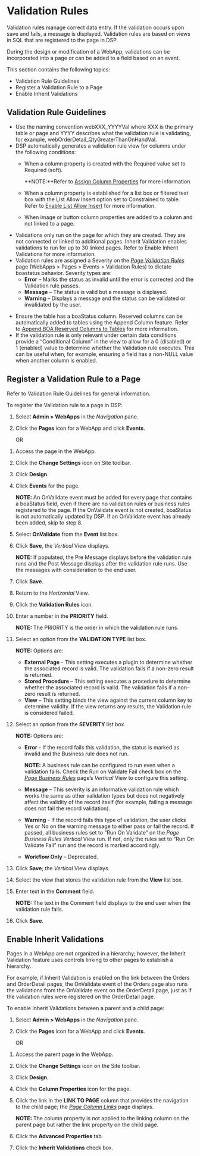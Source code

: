 # Validation Rules

Validation rules manage correct data entry. If the validation occurs
upon save and fails, a message is displayed. Validation rules are based
on views in SQL that are registered to the page in DSP.

During the design or modification of a WebApp, validations can be
incorporated into a page or can be added to a field based on an event.

This section contains the following topics:

  - Validation Rule Guidelines
  - Register a Validation Rule to a Page
  - Enable Inherit Validations

## <span id="Validati"></span>Validation Rule Guidelines

  - Use the naming convention webXXX\_YYYYVal where XXX is the primary
    table or page and YYYY describes what the validation rule is
    validating, for example, webOrderDetail\_QtyGreaterThanOnHandVal.
  - DSP automatically generates a validation rule view for columns under
    the following conditions:
      - When a column property is created with the Required value set to
        Required (soft).
        
        **NOTE:**Refer to [Assign Column
        Properties](Assign_Column_Properties.htm) for more information.
    
      - When a column property is established for a list box or filtered
        text box with the List Allow Insert option set to Constrained to
        table. Refer to [Enable List Allow
        Insert](Enable_List_Allow_Insert.htm) for more information.
    
      - When image or button column properties are added to a column and
        not linked to a page.
  - Validations only run on the page for which they are created. They
    are not connected or linked to additional pages. Inherit Validation
    enables validations to run for up to 30 linked pages. Refer to
    Enable Inherit Validations for more information.
  - Validation rules are assigned a Severity on the *[Page Validation
    Rules](../Sys_Admin/Page_Desc/Page_Validation_Rules.htm)* page
    (WebApps \> Pages \> Events \> Validation Rules) to dictate
    boastatus behavior. Severity types are:
      - **Error** – Marks the status as invalid until the error is
        corrected and the Validation rule passes.
      - **Message** – The status is valid but a message is displayed.
      - **Warning** – Displays a message and the status can be validated
        or invalidated by the user.

<!-- end list -->

  - Ensure the table has a boaStatus column. Reserved columns can be
    automatically added to tables using the Append Column feature. Refer
    to [Append BOA Reserved Columns to
    Tables](Append_BOA_Reserved_Columns_to_Tables.htm) for more
    information.
  - If the validation rule is only relevant under certain data
    conditions provide a “Conditional Column” in the view to allow for a
    0 (disabled) or 1 (enabled) value to determine whether the
    Validation rule executes. This can be useful when, for example,
    ensuring a field has a non-NULL value when another column is
    enabled.

## <span id="Register"></span>Register a Validation Rule to a Page

Refer to Validation Rule Guidelines for general information.

To register the Validation rule to a page in DSP:

1.  Select **Admin \> WebApps** in the *Navigation* pane.

2.  Click the **Pages** icon for a WebApp and click **Events**.
    
    OR

<!-- end list -->

1.  Access the page in the WebApp.

2.  Click the **Change Settings** icon on Site toolbar.

3.  Click **Design**.

4.  Click **Events** for the page.
    
    **NOTE:** An OnValidate event must be added for every page that
    contains a boaStatus field, even if there are no validation rules or
    business rules registered to the page. If the OnValidate event is
    not created, boaStatus is not automatically updated by DSP. If an
    OnValidate event has already been added, skip to step 8.

5.  Select **OnValidate** from the **Event** list box.

6.  Click **Save**, the *Vertical* View displays.
    
    **NOTE:** If populated, the Pre Message displays before the
    validation rule runs and the Post Message displays after the
    validation rule runs. Use the messages with consideration to the end
    user.

7.  Click **Save**.

8.  Return to the *Horizontal* View.

9.  Click the **Validation Rules** icon.

10. Enter a number in the **PRIORITY** field.
    
    **NOTE:** The PRIORITY is the order in which the validation rule
    runs.

11. Select an option from the **VALIDATION TYPE** list box.
    
    **NOTE:** Options are:
    
      - **External Page** - This setting executes a plugin to determine
        whether the associated record is valid. The validation fails if
        a non-zero result is returned.
      - **Stored Procedure** – This setting executes a procedure to
        determine whether the associated record is valid. The validation
        fails if a non-zero result is returned.
      - **View** – This setting binds the view against the current
        column key to determine validity. If the view returns any
        results, the Validation rule is considered failed.

12. Select an option from the **SEVERITY** list box.
    
    **NOTE:** Options are:
    
      - **Error** - If the record fails this validation, the status is
        marked as invalid and the Business rule does not run.
        
        **NOTE:** A business rule can be configured to run even when a
        validation fails. Check the Run on Validate Fail check box on
        the *[Page Business
        Rules](../Sys_Admin/Page_Desc/Page_Business_Rules_H.htm)* page’s
        *Vertical* View to configure this setting.
    
      - **Message** – This severity is an informative validation rule
        which works the same as other validation types but does not
        negatively affect the validity of the record itself (for
        example, failing a message does not fail the record validation).
    
      - **Warning** - If the record fails this type of validation, the
        user clicks Yes or No on the warning message to either pass or
        fail the record. If passed, all business rules set to “Run On
        Validate” on the *Page Business Rules* *Vertical* View run. If
        not, only the rules set to “Run On Validate Fail” run and the
        record is marked accordingly.
    
      - **Workflow Only** – Deprecated.

13. Click **Save**; the *Vertical* View displays.

14. Select the view that stores the validation rule from the **View**
    list box.

15. Enter text in the **Comment** field.
    
    **NOTE:** The text in the Comment field displays to the end user
    when the validation rule fails.

16. Click **Save**.

## <span id="Enable"></span>Enable Inherit Validations

Pages in a WebApp are not organized in a hierarchy; however, the Inherit
Validation feature uses controls linking to other pages to establish a
hierarchy.

For example, if Inherit Validation is enabled on the link between the
Orders and OrderDetail pages, the OnValidate event of the Orders page
also runs the validations from the OnValidate event on the OrderDetail
page, just as if the validation rules were registered on the OrderDetail
page.

To enable Inherit Validations between a parent and a child page:

1.  Select **Admin \> WebApps** in the *Navigation* pane.

2.  Click the **Pages** icon for a WebApp and click **Events**.
    
    OR

<!-- end list -->

1.  Access the parent page in the WebApp.

2.  Click the **Change Settings** icon on the Site toolbar.

3.  Click **Design**.

4.  Click the **Column Properties** icon for the page.

5.  Click the link in the **LINK TO PAGE** column that provides the
    navigation to the child page; the *[Page Column
    Links](../Sys_Admin/Page_Desc/Page%20Column%20Links.htm)* page
    displays.
    
    **NOTE:** The column property is not applied to the linking column
    on the parent page but rather the link property on the child page.

6.  Click the **Advanced Properties** tab.

7.  Click the **Inherit Validations** check box.
